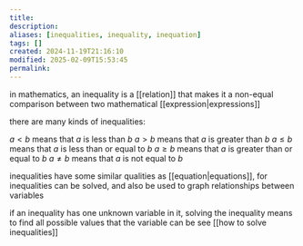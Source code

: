 ```yaml
---
title: 
description: 
aliases: [inequalities, inequality, inequation]
tags: []
created: 2024-11-19T21:16:10
modified: 2025-02-09T15:53:45
permalink:
---
```


in mathematics, an inequality is a [[relation]] that makes it a non-equal comparison between two mathematical [[expression|expressions]]

there are many kinds of inequalities:

$a<b$ means that $a$ is less than $b$
$a>b$ means that $a$ is greater than $b$
$a\leq b$ means that $a$ is less than or equal to $b$
$a\geq b$ means that $a$ is greater than or equal to $b$
$a\neq b$ means that $a$ is not equal to $b$

inequalities have some similar qualities as [[equation|equations]], for inequalities can be solved, and also be used to graph relationships between variables

if an inequality has one unknown variable in it, solving the inequality means to find all possible values that the variable can be
see [[how to solve inequalities]]
